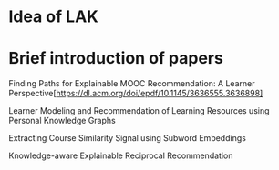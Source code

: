 
# Idea of LAK


# Brief introduction of papers

Finding Paths for Explainable MOOC Recommendation: A Learner Perspective[https://dl.acm.org/doi/epdf/10.1145/3636555.3636898]

Learner Modeling and Recommendation of Learning Resources using Personal Knowledge Graphs

Extracting Course Similarity Signal using Subword Embeddings

Knowledge-aware Explainable Reciprocal Recommendation

